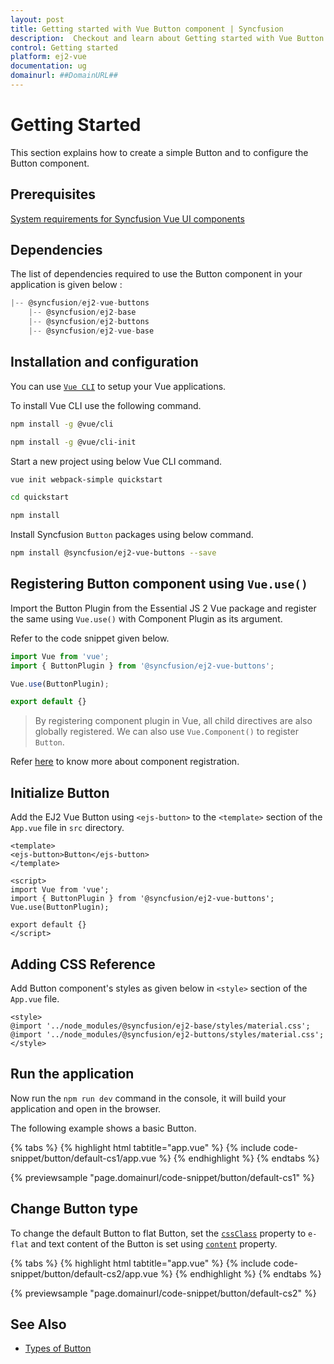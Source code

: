 ```yaml
---
layout: post
title: Getting started with Vue Button component | Syncfusion
description:  Checkout and learn about Getting started with Vue Button component of Syncfusion Essential JS 2 and more details.
control: Getting started 
platform: ej2-vue
documentation: ug
domainurl: ##DomainURL##
---
```


# Getting Started

This section explains how to create a simple Button and to configure the Button component.

## Prerequisites

[System requirements for Syncfusion Vue UI components](https://ej2.syncfusion.com/vue/documentation/system-requirements/)

## Dependencies

The list of dependencies required to use the Button component in your application is given below :

```js
|-- @syncfusion/ej2-vue-buttons
    |-- @syncfusion/ej2-base
    |-- @syncfusion/ej2-buttons
    |-- @syncfusion/ej2-vue-base
```

## Installation and   configuration

You can use [`Vue CLI`](https://github.com/vuejs/vue-cli) to setup your Vue applications.

To install Vue CLI use the following command.

```bash
npm install -g @vue/cli

npm install -g @vue/cli-init
```

Start a new project using below Vue CLI command.

```bash
vue init webpack-simple quickstart

cd quickstart

npm install

```

Install Syncfusion `Button` packages using below command.

```bash
npm install @syncfusion/ej2-vue-buttons --save
```

## Registering Button component using `Vue.use()`

Import the Button Plugin from the Essential JS 2 Vue package and register the same using `Vue.use()` with Component Plugin as its argument.

Refer to the code snippet given below.

```javascript
import Vue from 'vue';
import { ButtonPlugin } from '@syncfusion/ej2-vue-buttons';

Vue.use(ButtonPlugin);

export default {}
```

> By registering component plugin in Vue, all child directives are also globally registered. We can also use `Vue.Component()` to register `Button`.

Refer [here](https://ej2.syncfusion.com/vue/documentation/base/getting-started/#registering-vue-component) to know more about component registration.

## Initialize Button

Add the EJ2 Vue Button using `<ejs-button>` to the `<template>` section of the `App.vue` file in `src` directory.

```
<template>
<ejs-button>Button</ejs-button>
</template>

<script>
import Vue from 'vue';
import { ButtonPlugin } from '@syncfusion/ej2-vue-buttons';
Vue.use(ButtonPlugin);

export default {}
</script>
```

## Adding CSS Reference

Add Button component's styles as given below in `<style>` section of the `App.vue` file.

```
<style>
@import '../node_modules/@syncfusion/ej2-base/styles/material.css';
@import '../node_modules/@syncfusion/ej2-buttons/styles/material.css';
</style>
```

## Run the application

Now run the `npm run dev` command in the console, it will build your application and open in the browser.

The following example shows a basic Button.

{% tabs %}
{% highlight html tabtitle="app.vue" %}
{% include code-snippet/button/default-cs1/app.vue %}
{% endhighlight %}
{% endtabs %}
        
{% previewsample "page.domainurl/code-snippet/button/default-cs1" %}

## Change Button type

To change the default Button to flat Button, set the [`cssClass`](https://ej2.syncfusion.com/vue/documentation/api/button#cssclass) property to `e-flat` and text content of the Button is set using [`content`](https://ej2.syncfusion.com/vue/documentation/api/button#content) property.

{% tabs %}
{% highlight html tabtitle="app.vue" %}
{% include code-snippet/button/default-cs2/app.vue %}
{% endhighlight %}
{% endtabs %}
        
{% previewsample "page.domainurl/code-snippet/button/default-cs2" %}

## See Also

* [Types of Button](./types-and-styles#button-types)